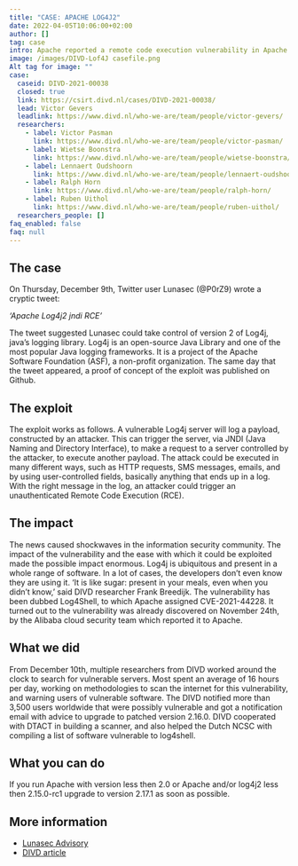 ```yaml
---
title: "CASE: APACHE LOG4J2"
date: 2022-04-05T10:06:00+02:00
author: []
tag: case
intro: Apache reported a remote code execution vulnerability in Apache Log4j2, the vulnerability in the Log framework of Apache makes it possible to misuse the record log information feature. This makes it possible for an attacker to construct special data request packets through this vulnerable component, and ultimately trigger remote code execution.
image: /images/DIVD-Lof4J casefile.png
Alt tag for image: ""
case:
  caseid: DIVD-2021-00038
  closed: true
  link: https://csirt.divd.nl/cases/DIVD-2021-00038/
  lead: Victor Gevers
  leadlink: https://www.divd.nl/who-we-are/team/people/victor-gevers/
  researchers:
    - label: Victor Pasman
      link: https://www.divd.nl/who-we-are/team/people/victor-pasman/
    - label: Wietse Boonstra
      link: https://www.divd.nl/who-we-are/team/people/wietse-boonstra/
    - label: Lennaert Oudshoorn
      link: https://www.divd.nl/who-we-are/team/people/lennaert-oudshoorn/
    - label: Ralph Horn
      link: https://www.divd.nl/who-we-are/team/people/ralph-horn/
    - label: Ruben Uithol
      link: https://www.divd.nl/who-we-are/team/people/ruben-uithol/
  researchers_people: []
faq_enabled: false
faq: null
---
```

## The case

On Thursday, December 9th, Twitter user Lunasec (@P0rZ9) wrote a cryptic tweet:

_‘Apache Log4j2 jndi RCE’_

The tweet suggested Lunasec could take control of version 2 of Log4j, java’s logging library. Log4j is an open-source Java Library and one of the most popular Java logging frameworks. It is a project of the Apache Software Foundation (ASF), a non-profit organization. The same day that the tweet appeared, a proof of concept of the exploit was published on Github.

## The exploit

The exploit works as follows. A vulnerable Log4j server will log a payload, constructed by an attacker. This can trigger the server, via JNDI (Java Naming and Directory Interface), to make a request to a server controlled by the attacker, to execute another payload. The attack could be executed in many different ways, such as HTTP requests, SMS messages, emails, and by using user-controlled fields, basically anything that ends up in a log. With the right message in the log, an attacker could trigger an unauthenticated Remote Code Execution (RCE).

## The impact

The news caused shockwaves in the information security community. The impact of the vulnerability and the ease with which it could be exploited made the possible impact enormous. Log4j is ubiquitous and present in a whole range of software. In a lot of cases, the developers don’t even know they are using it. ‘It is like sugar: present in your meals, even when you didn’t know,’ said DIVD researcher Frank Breedijk. The vulnerability has been dubbed Log4Shell, to which Apache assigned CVE-2021-44228. It turned out to the vulnerability was already discovered on November 24th, by the Alibaba cloud security team which reported it to Apache.

## What we did

From December 10th, multiple researchers from DIVD worked around the clock to search for vulnerable servers. Most spent an average of 16 hours per day, working on methodologies to scan the internet for this vulnerability, and warning users of vulnerable software. The DIVD notified more than 3,500 users worldwide that were possibly vulnerable and got a notification email with advice to upgrade to patched version 2.16.0. DIVD cooperated with DTACT in building a scanner, and also helped the Dutch NCSC with compiling a list of software vulnerable to log4shell.

## What you can do

If you run Apache with version less then 2.0 or Apache and/or log4j2 less then 2.15.0-rc1 upgrade to version 2.17.1 as soon as possible.

## More information

- [Lunasec Advisory](https://www.lunasec.io/docs/blog/log4j-zero-day/)
- [DIVD article](https://csirt.divd.nl/2021/12/14/Update-Apache-log4j-remote-code-execution/)
